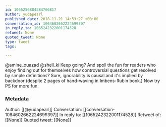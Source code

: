 ```yaml
---
id: 1065256884284706817
author: yudapearl
published_date: 2018-11-21 14:53:27 +00:00
conversation_id: 1064602662224699397
in_reply_to: 1065242322001174528
retweet: None
quoted_tweet: None
type: tweet
tags:

---
```


@amine_ouazad @shell_ki Keep going? And spoil the fun for readers who enjoy finding out for themselves how controversial questions get resolved by simple definitions? Sure, ignorability is causal and it's implied by backdoor (despite 2 pages of hand-waving in Imbens-Rubin book.) Now try PS for more fun.

### Metadata

Author: [[@yudapearl]]
Conversation: [[conversation-1064602662224699397]]
In reply to: [[1065242322001174528]]
Retweet of: [[None]]
Quoted tweet: [[None]]
